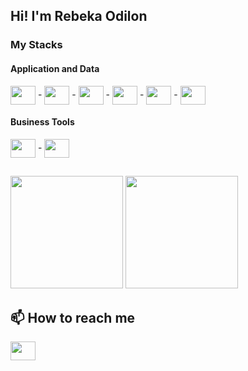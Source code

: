 ## Hi! I'm Rebeka Odilon

### My Stacks
#### Application and Data
<div style="display: inline_block">
  <img align="center" height="30" width="40" src="https://cdn.jsdelivr.net/gh/devicons/devicon/icons/php/php-original.svg" style="max-width: 100%;" /> -
  <img align="center" height="30" width="40" src="https://cdn.jsdelivr.net/gh/devicons/devicon/icons/laravel/laravel-plain-wordmark.svg" style="max-width: 100%;" /> -
  <img align="center" height="30" width="40" src="https://cdn.jsdelivr.net/gh/devicons/devicon/icons/javascript/javascript-original.svg" style="max-width: 100%;" /> -
  <img align="center" height="30" width="40" src="https://cdn.jsdelivr.net/gh/devicons/devicon/icons/mysql/mysql-plain.svg" style="max-width: 100%;" /> -
  <img align="center" height="30" width="40" src="https://cdn.jsdelivr.net/gh/devicons/devicon/icons/html5/html5-original.svg" style="max-width: 100%;" /> -
  <img align="center" height="30" width="40" src="https://cdn.jsdelivr.net/gh/devicons/devicon/icons/bootstrap/bootstrap-plain.svg" style="max-width: 100%;" />
</div>

#### Business Tools
<div style="display: inline_block">
  <img align="center" height="30" width="40" src="https://cdn.jsdelivr.net/gh/devicons/devicon/icons/trello/trello-plain.svg" style="max-width: 100%;" /> -
  <img align="center" height="30" width="40" src="https://cdn.jsdelivr.net/gh/devicons/devicon/icons/slack/slack-original.svg" style="max-width: 100%;" />
</div>

##

<div style="display: inline_block">
<img height="180em" src="https://github-readme-stats.vercel.app/api?username=rebekaodilon&show_icons=true&theme=highcontrast&include_all_commits=true&count_private=true" />
<img height="180em" src="https://github-readme-stats.vercel.app/api/top-langs/?username=rebekaodilon&layout=compact&langs_count=7&theme=highcontrast" />
</div>

## 📫 How to reach me
<a href="https://www.linkedin.com/in/rebeka-odilon-da-silva-34ba18180/" rel="nofollow">
<img align="center" height="30" width="40" src="https://cdn.jsdelivr.net/gh/devicons/devicon/icons/linkedin/linkedin-original.svg" href="https://img.shields.io/badge/LinkedIn-0077B5?style=for-the-badge&logo=linkedin&logoColor=white" style="max-width: 100%;" />
</a>
<!--
**rebekaodilon/rebekaodilon** is a ✨ _special_ ✨ repository because its `README.md` (this file) appears on your GitHub profile.

Here are some ideas to get you started:

📫 How to reach me: 
https://br.linkedin.com/in/rebeka-odilon-da-silva-34ba18180
- 🔭 I’m currently working on an web ERP called Premier
- 🌱 I’m currently learning ...
- 👯 I’m looking to collaborate on ...
- 🤔 I’m looking for help with ...
- 💬 Ask me about ...
- 📫 How to reach me: ...
- 😄 Pronouns: ...
- ⚡ Fun fact: ...
-->

